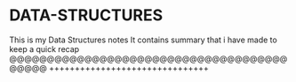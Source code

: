 # DATA-STRUCTURES
This is my Data Structures notes
It contains summary that i have made to keep a quick recap
@@@@@@@@@@@@@@@@@@@@@@@@@@@@@@@@@@@@@@@@@@
+++++++++++++++++++++++++++++++


